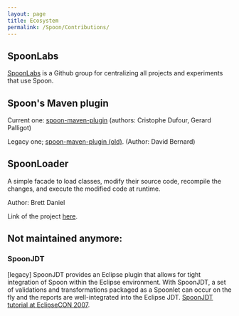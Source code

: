 ```yaml
---
layout: page
title: Ecosystem
permalink: /Spoon/Contributions/
---
```


## SpoonLabs

[SpoonLabs](https://github.com/SpoonLabs) is a Github group for centralizing all projects and experiments that use Spoon.

## Spoon's Maven plugin

Current one:
[spoon-maven-plugin](https://github.com/SpoonLabs/spoon-maven-plugin) (authors: Cristophe Dufour, Gerard Palligot)


Legacy one;
[spoon-maven-plugin (old)](http://alchim.sf.net/spoon-maven-plugin/). (Author: David Bernard)


## SpoonLoader

A simple facade to load classes, modify their source code, recompile the changes, and execute the modified code at runtime.

Author: Brett Daniel

Link of the project [here](http://mir.cs.illinois.edu/~bdaniel3/spoonloader/).


## Not maintained anymore:

### SpoonJDT

[legacy] SpoonJDT provides an Eclipse plugin that allows for tight integration of Spoon within the Eclipse environment. With SpoonJDT, a set of validations and transformations packaged as a Spoonlet can occur on the fly and the reports are well-integrated into the Eclipse JDT. [SpoonJDT tutorial at EclipseCON 2007](http://spoon.gforge.inria.fr/temp/EclipseCON2007-Spoon-Tutorial.zip).

